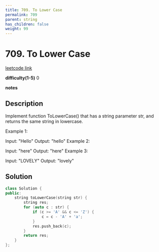 ```yaml
---
title: 709. To Lower Case
permalink: 709
parent: string
has_children: false
weight: 99
---
```

# 709. To Lower Case
[leetcode link](https://leetcode.com/problems/to-lower-case/)

**difficulty(1-5)** 
0

**notes**   


## Description
Implement function ToLowerCase() that has a string parameter str, and returns the same string in lowercase.

 

Example 1:

Input: "Hello"
Output: "hello"
Example 2:

Input: "here"
Output: "here"
Example 3:

Input: "LOVELY"
Output: "lovely"

## Solution
```c++
class Solution {
public:
    string toLowerCase(string str) {
        string res;
        for (auto c : str) {
            if (c >= 'A' && c <= 'Z') {
                c = c - 'A' + 'a';
            }
            res.push_back(c);
        }
        return res;
    }
};
```